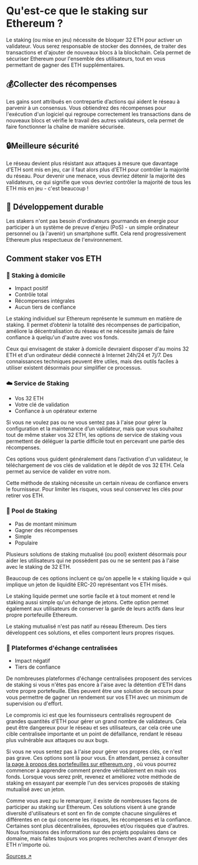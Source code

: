 # Qu'est-ce que le staking sur Ethereum ?

Le staking (ou mise en jeu) nécessite de bloquer 32 ETH pour activer un validateur. Vous serez responsable de stocker des données, de traiter des transactions et d'ajouter de nouveaux blocs à la blockchain. Cela permet de sécuriser Ethereum pour l'ensemble des utilisateurs, tout en vous permettant de gagner des ETH supplémentaires.

## 💰Collecter des récompenses

Les gains sont attribués en contrepartie d’actions qui aident le réseau à parvenir à un consensus. Vous obtiendrez des récompenses pour l'exécution d'un logiciel qui regroupe correctement les transactions dans de nouveaux blocs et vérifie le travail des autres validateurs, cela permet de faire fonctionner la chaîne de manière sécurisée.

## 🔒Meilleure sécurité

Le réseau devient plus résistant aux attaques à mesure que davantage d'ETH sont mis en jeu, car il faut alors plus d'ETH pour contrôler la majorité du réseau. Pour devenir une menace, vous devriez détenir la majorité des validateurs, ce qui signifie que vous devriez contrôler la majorité de tous les ETH mis en jeu - c'est beaucoup !

## 🌿 Développement durable

Les stakers n'ont pas besoin d'ordinateurs gourmands en énergie pour participer à un système de preuve d'enjeu (PoS) - un simple ordinateur personnel ou (à l'avenir) un smartphone suffit. Cela rend progressivement Ethereum plus respectueux de l'environnement.

## Comment staker vos ETH

### 🏡 Staking à domicile

* Impact positif
* Contrôle total
* Récompenses intégrales
* Aucun tiers de confiance

Le staking individuel sur Ethereum représente le summum en matière de staking. Il permet d’obtenir la totalité des récompenses de participation, améliore la décentralisation du réseau et ne nécessite jamais de faire confiance à quelqu'un d'autre avec vos fonds.

Ceux qui envisagent de staker à domicile devraient disposer d'au moins 32 ETH et d'un ordinateur dédié connecté à Internet 24h/24 et 7j/7. Des connaissances techniques peuvent être utiles, mais des outils faciles à utiliser existent désormais pour simplifier ce processus.

### ☁️ Service de Staking

* Vos 32 ETH
* Votre clé de validation
* Confiance à un opérateur externe

Si vous ne voulez pas ou ne vous sentez pas à l'aise pour gérer la configuration et la maintenance d’un validateur, mais que vous souhaitez tout de même staker vos 32 ETH, les options de service de staking vous permettent de déléguer la partie difficile tout en percevant une partie des récompenses.

Ces options vous guident généralement dans l’activation d'un validateur, le téléchargement de vos clés de validation et le dépôt de vos 32 ETH. Cela permet au service de valider en votre nom.

Cette méthode de staking nécessite un certain niveau de confiance envers le fournisseur. Pour limiter les risques, vous seul conservez les clés pour retirer vos ETH.

### 🪺 Pool de Staking

* Pas de montant minimum
* Gagner des récompenses
* Simple
* Populaire

Plusieurs solutions de staking mutualisé (ou pool) existent désormais pour aider les utilisateurs qui ne possèdent pas ou ne se sentent pas à l'aise avec le staking de 32 ETH.

Beaucoup de ces options incluent ce qu'on appelle le « staking liquide » qui implique un jeton de liquidité ERC-20 représentant vos ETH misés.

Le staking liquide permet une sortie facile et à tout moment et rend le staking aussi simple qu'un échange de jetons. Cette option permet également aux utilisateurs de conserver la garde de leurs actifs dans leur propre portefeuille Ethereum.

Le staking mutualisé n'est pas natif au réseau Ethereum. Des tiers développent ces solutions, et elles comportent leurs propres risques.

### 🏢 Plateformes d'échange centralisées

* Impact négatif
* Tiers de confiance

De nombreuses plateformes d'échange centralisées proposent des services de staking si vous n'êtes pas encore à l'aise avec la détention d'ETH dans votre propre portefeuille. Elles peuvent être une solution de secours pour vous permettre de gagner un rendement sur vos ETH avec un minimum de supervision ou d'effort.

Le compromis ici est que les fournisseurs centralisés regroupent de grandes quantités d'ETH pour gérer un grand nombre de validateurs. Cela peut être dangereux pour le réseau et ses utilisateurs, car cela crée une cible centralisée importante et un point de défaillance, rendant le réseau plus vulnérable aux attaques ou aux bugs.

Si vous ne vous sentez pas à l'aise pour gérer vos propres clés, ce n'est pas grave. Ces options sont là pour vous. En attendant, pensez à consulter [la page à propos des portefeuilles sur ethereum.org](https://ethereum.org/wallets/) , où vous pourrez commencer à apprendre comment prendre véritablement en main vos fonds. Lorsque vous serez prêt, revenez et améliorez votre méthode de staking en essayant par exemple l'un des services proposés de staking mutualisé avec un jeton.

&#x20;

Comme vous avez pu le remarquer, il existe de nombreuses façons de participer au staking sur Ethereum. Ces solutions visent à une grande diversité d'utilisateurs et sont en fin de compte chacune singulières et différentes en ce qui concerne les risques, les récompenses et la confiance. Certaines sont plus décentralisées, éprouvées et/ou risquées que d'autres. Nous fournissons des informations sur des projets populaires dans ce domaine, mais faites toujours vos propres recherches avant d'envoyer des ETH n'importe où.

[Sources ↗](https://ethereum.org/staking/)
